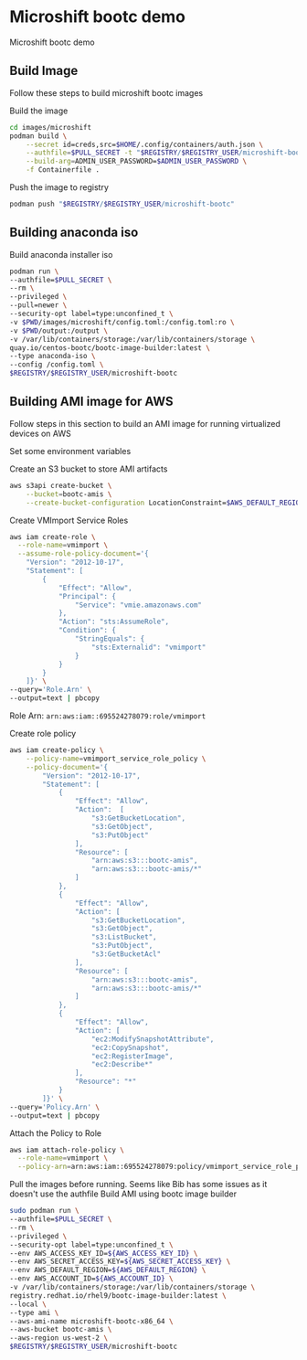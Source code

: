 # Microshift bootc demo
Microshift bootc demo

## Build Image
Follow these steps to build microshift bootc images

Build the image
```sh
cd images/microshift
podman build \
    --secret id=creds,src=$HOME/.config/containers/auth.json \
    --authfile=$PULL_SECRET -t "$REGISTRY/$REGISTRY_USER/microshift-bootc" \
    --build-arg=ADMIN_USER_PASSWORD=$ADMIN_USER_PASSWORD \
    -f Containerfile .
```

Push the image to registry

```sh
podman push "$REGISTRY/$REGISTRY_USER/microshift-bootc"
```

## Building anaconda iso

Build anaconda installer iso

```sh
podman run \
--authfile=$PULL_SECRET \
--rm \
--privileged \
--pull=newer \
--security-opt label=type:unconfined_t \
-v $PWD/images/microshift/config.toml:/config.toml:ro \
-v $PWD/output:/output \
-v /var/lib/containers/storage:/var/lib/containers/storage \
quay.io/centos-bootc/bootc-image-builder:latest \
--type anaconda-iso \
--config /config.toml \
$REGISTRY/$REGISTRY_USER/microshift-bootc
```
## Building AMI image for AWS
Follow steps in this section to build an AMI image for running virtualized devices on AWS

Set some environment variables


Create an S3 bucket to store AMI artifacts

```sh
aws s3api create-bucket \
    --bucket=bootc-amis \
    --create-bucket-configuration LocationConstraint=$AWS_DEFAULT_REGION
```

Create VMImport Service Roles

```sh
aws iam create-role \
  --role-name=vmimport \
  --assume-role-policy-document='{
    "Version": "2012-10-17",
    "Statement": [
        {
            "Effect": "Allow",
            "Principal": {
                "Service": "vmie.amazonaws.com"
            },
            "Action": "sts:AssumeRole",
            "Condition": {
                "StringEquals": {
                    "sts:Externalid": "vmimport"  
                }
            }
        }
    ]}' \
--query='Role.Arn' \
--output=text | pbcopy
```
Role Arn: `arn:aws:iam::695524278079:role/vmimport`

Create role policy

```sh
aws iam create-policy \
    --policy-name=vmimport_service_role_policy \
    --policy-document='{
        "Version": "2012-10-17",
        "Statement": [
            {
                "Effect": "Allow",
                "Action":  [
                    "s3:GetBucketLocation",
                    "s3:GetObject",
                    "s3:PutObject"
                ],
                "Resource": [
                    "arn:aws:s3:::bootc-amis",
                    "arn:aws:s3:::bootc-amis/*"
                ]
            },
            {
                "Effect": "Allow",
                "Action": [
                    "s3:GetBucketLocation",
                    "s3:GetObject",
                    "s3:ListBucket",
                    "s3:PutObject",
                    "s3:GetBucketAcl"
                ],
                "Resource": [
                    "arn:aws:s3:::bootc-amis",
                    "arn:aws:s3:::bootc-amis/*"
                ]
            },
            {
                "Effect": "Allow",
                "Action": [
                    "ec2:ModifySnapshotAttribute",
                    "ec2:CopySnapshot",
                    "ec2:RegisterImage",
                    "ec2:Describe*"
                ],
                "Resource": "*"
            }
        ]}' \
--query='Policy.Arn' \
--output=text | pbcopy
```

Attach the Policy to Role

```sh
aws iam attach-role-policy \
  --role-name=vmimport \
  --policy-arn=arn:aws:iam::695524278079:policy/vmimport_service_role_policy
```


Pull the images before running. Seems like Bib has some issues as it doesn't use the authfile Build AMI using bootc image builder

```sh
sudo podman run \
--authfile=$PULL_SECRET \
--rm \
--privileged \
--security-opt label=type:unconfined_t \
--env AWS_ACCESS_KEY_ID=${AWS_ACCESS_KEY_ID} \
--env AWS_SECRET_ACCESS_KEY=${AWS_SECRET_ACCESS_KEY} \
--env AWS_DEFAULT_REGION=${AWS_DEFAULT_REGION} \
--env AWS_ACCOUNT_ID=${AWS_ACCOUNT_ID} \
-v /var/lib/containers/storage:/var/lib/containers/storage \
registry.redhat.io/rhel9/bootc-image-builder:latest \
--local \
--type ami \
--aws-ami-name microshift-bootc-x86_64 \
--aws-bucket bootc-amis \
--aws-region us-west-2 \
$REGISTRY/$REGISTRY_USER/microshift-bootc
```

